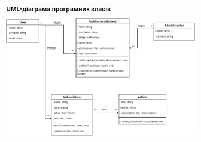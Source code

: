 ### UML-діаграма програмних класів
![](https://github.com/oleksandrblazhko/ai204-babich/blob/laboratory-work-6/2-SoftwareDesign/2.5-UMLProgramClasses/UMLProgramClasses.jpg)
